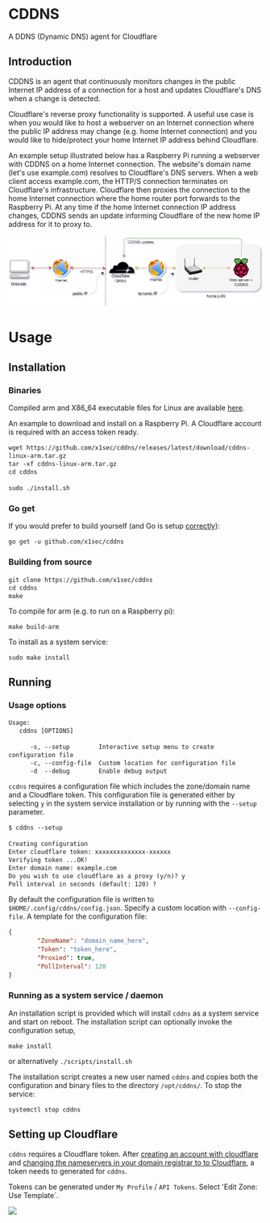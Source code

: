 # CDDNS
A DDNS (Dynamic DNS) agent for Cloudflare

## Introduction
CDDNS is an agent that continuously monitors changes in the public Internet IP address of a connection for a host and updates Cloudflare's DNS when a change is detected.


Cloudflare's reverse proxy functionality is supported. A useful use case is when you would like to host a webserver on an Internet connection where the public IP address may change (e.g. home Internet connection) and you would like to hide/protect your home Internet IP address behind Cloudflare. 

An example setup illustrated below has a Raspberry Pi running a webserver with CDDNS on a home Internet connection. The website's domain name (let's use example.com) resolves to Cloudflare's DNS servers. When a web client access example.com, the HTTP/S connection terminates on Cloudflare's infrastructure. Cloudflare then proxies the connection to the home Internet connection where the home router port forwards to the Raspberry Pi. At any time if the home Internet connection IP address changes, CDDNS sends an update informing Cloudflare of the new home IP address for it to proxy to.

![](doc/example.png)

# Usage
## Installation

### Binaries
Compiled arm and X86_64 executable files for Linux are available [here](https://github.com/x1sec/cddns/releases/).

An example to download and install on a Raspberry Pi. A Cloudflare account is required with an access token ready.
```
wget https://github.com/x1sec/cddns/releases/latest/download/cddns-linux-arm.tar.gz
tar -xf cddns-linux-arm.tar.gz
cd cddns

sudo ./install.sh
```

### Go get
If you would prefer to build yourself (and Go is setup [correctly](https://golang.org/doc/install)):
```
go get -u github.com/x1sec/cddns
```
### Building from source
```
git clone https://github.com/x1sec/cddns
cd cddns
make
```
To compile for arm (e.g. to run on a Raspberry pi):
```
make build-arm
```
To install as a system service:
```
sudo make install
```

## Running
### Usage options
```
Usage:
   cddns [OPTIONS]

      -s, --setup        Interactive setup menu to create configuration file
      -c, --config-file  Custom location for configuration file
      -d  --debug        Enable debug output
```
`ccdns` requires a configuration file which includes the zone/domain name and a Cloudflare token. This configuration file is generated either by selecting `y` in the system service installation or by running with the `--setup` parameter.
```
$ cddns --setup

Creating configuration
Enter cloudflare token: xxxxxxxxxxxxxx-xxxxxx
Verifying token ...OK!
Enter domain name: example.com
Do you wish to use cloudflare as a proxy (y/n)? y
Poll interval in seconds (default: 120) ?
```

By default the configuration file is written to `$HOME/.config/cddns/config.json`. Specify a custom location with `--config-file`.
A template for the configuration file:
```json
{
        "ZoneName": "domain_name_here",
        "Token": "token_here",
        "Proxied": true,
        "PollInterval": 120
}
```

### Running as a system service / daemon
An installation script is provided which will install `cddns` as a system service and start on reboot. The installation script can optionally invoke the configuration setup,

```
make install
``` 
or alternatively 
```./scripts/install.sh```

The installation script creates a new user named `cddns` and copies both the configuration and binary files to the directory `/opt/cddns/`.
To stop the service:
```
systemctl stop cddns
```

## Setting up Cloudflare
`cddns` requires a Cloudflare token. After [creating an account with cloudflare](https://support.cloudflare.com/hc/en-us/articles/201720164-Creating-a-Cloudflare-account-and-adding-a-website) and [changing the nameservers in your domain registrar to to Cloudflare](https://support.cloudflare.com/hc/en-us/articles/205195708), a token needs to generated for `cddns`. 

Tokens can be generated under `My Profile` / `API Tokens`. Select 'Edit Zone: Use Template`.

![](doc/create_token_1.png)
